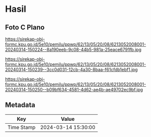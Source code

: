 # Hasil

## Foto C Plano

https://sirekap-obj-formc.kpu.go.id/5e10/pemilu/ppwp/62/13/05/20/08/6213052008001-20240314-150224--8a190eeb-9c08-44b5-981a-25eace6791fb.jpg

https://sirekap-obj-formc.kpu.go.id/5e10/pemilu/ppwp/62/13/05/20/08/6213052008001-20240314-150239--3cc0d031-12cb-4a30-8baa-f61cfdb1ebf1.jpg

https://sirekap-obj-formc.kpu.go.id/5e10/pemilu/ppwp/62/13/05/20/08/6213052008001-20240314-150250--b09bf634-4581-4d62-ae4b-ae49702ec9bf.jpg


## Metadata

| Key        | Value               |
| ---------- | ------------------- |
| Time Stamp | 2024-03-14 15:30:00 |



